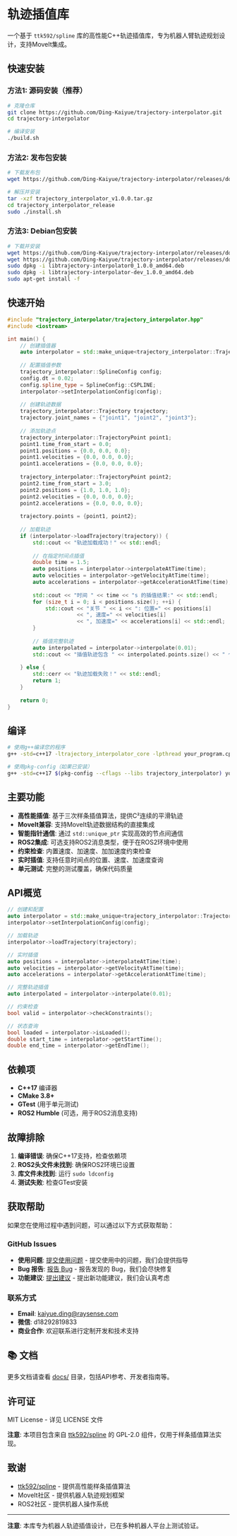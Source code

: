 # 轨迹插值库

一个基于 `ttk592/spline` 库的高性能C++轨迹插值库，专为机器人臂轨迹规划设计，支持MoveIt集成。

## 快速安装

### 方法1: 源码安装（推荐）

```bash
# 克隆仓库
git clone https://github.com/Ding-Kaiyue/trajectory-interpolator.git
cd trajectory-interpolator

# 编译安装
./build.sh
```

### 方法2: 发布包安装

```bash
# 下载发布包
wget https://github.com/Ding-Kaiyue/trajectory-interpolator/releases/download/v1.0.0/trajectory_interpolator_v1.0.0.tar.gz

# 解压并安装
tar -xzf trajectory_interpolator_v1.0.0.tar.gz
cd trajectory_interpolator_release
sudo ./install.sh
```

### 方法3: Debian包安装

```bash
# 下载并安装
wget https://github.com/Ding-Kaiyue/trajectory-interpolator/releases/download/v1.0.0/libtrajectory-interpolator0_1.0.0_amd64.deb
wget https://github.com/Ding-Kaiyue/trajectory-interpolator/releases/download/v1.0.0/libtrajectory-interpolator-dev_1.0.0_amd64.deb
sudo dpkg -i libtrajectory-interpolator0_1.0.0_amd64.deb
sudo dpkg -i libtrajectory-interpolator-dev_1.0.0_amd64.deb
sudo apt-get install -f
```

## 快速开始

```cpp
#include "trajectory_interpolator/trajectory_interpolator.hpp"
#include <iostream>

int main() {
    // 创建插值器
    auto interpolator = std::make_unique<trajectory_interpolator::TrajectoryInterpolator>();
    
    // 配置插值参数
    trajectory_interpolator::SplineConfig config;
    config.dt = 0.02;
    config.spline_type = SplineConfig::CSPLINE;
    interpolator->setInterpolationConfig(config);
    
    // 创建轨迹数据
    trajectory_interpolator::Trajectory trajectory;
    trajectory.joint_names = {"joint1", "joint2", "joint3"};
    
    // 添加轨迹点
    trajectory_interpolator::TrajectoryPoint point1;
    point1.time_from_start = 0.0;
    point1.positions = {0.0, 0.0, 0.0};
    point1.velocities = {0.0, 0.0, 0.0};
    point1.accelerations = {0.0, 0.0, 0.0};
    
    trajectory_interpolator::TrajectoryPoint point2;
    point2.time_from_start = 3.0;
    point2.positions = {1.0, 1.0, 1.0};
    point2.velocities = {0.0, 0.0, 0.0};
    point2.accelerations = {0.0, 0.0, 0.0};
    
    trajectory.points = {point1, point2};
    
    // 加载轨迹
    if (interpolator->loadTrajectory(trajectory)) {
        std::cout << "轨迹加载成功！" << std::endl;
        
        // 在指定时间点插值
        double time = 1.5;
        auto positions = interpolator->interpolateAtTime(time);
        auto velocities = interpolator->getVelocityAtTime(time);
        auto accelerations = interpolator->getAccelerationAtTime(time);
        
        std::cout << "时间 " << time << "s 的插值结果:" << std::endl;
        for (size_t i = 0; i < positions.size(); ++i) {
            std::cout << "关节 " << i << ": 位置=" << positions[i] 
                      << ", 速度=" << velocities[i] 
                      << ", 加速度=" << accelerations[i] << std::endl;
        }
        
        // 插值完整轨迹
        auto interpolated = interpolator->interpolate(0.01);
        std::cout << "插值轨迹包含 " << interpolated.points.size() << " 个点" << std::endl;
        
    } else {
        std::cerr << "轨迹加载失败！" << std::endl;
        return 1;
    }
    
    return 0;
}
```

## 编译

```bash
# 使用g++编译您的程序
g++ -std=c++17 -ltrajectory_interpolator_core -lpthread your_program.cpp -o your_program

# 使用pkg-config（如果已安装）
g++ -std=c++17 $(pkg-config --cflags --libs trajectory_interpolator) your_program.cpp -o your_program
```

## 主要功能

* **高性能插值**: 基于三次样条插值算法，提供C²连续的平滑轨迹
* **MoveIt兼容**: 支持MoveIt轨迹数据结构的直接集成
* **智能指针通信**: 通过 `std::unique_ptr` 实现高效的节点间通信
* **ROS2集成**: 可选支持ROS2消息类型，便于在ROS2环境中使用
* **约束检查**: 内置速度、加速度、加加速度约束检查
* **实时插值**: 支持任意时间点的位置、速度、加速度查询
* **单元测试**: 完整的测试覆盖，确保代码质量

## API概览

```cpp
// 创建和配置
auto interpolator = std::make_unique<trajectory_interpolator::TrajectoryInterpolator>();
interpolator->setInterpolationConfig(config);

// 加载轨迹
interpolator->loadTrajectory(trajectory);

// 实时插值
auto positions = interpolator->interpolateAtTime(time);
auto velocities = interpolator->getVelocityAtTime(time);
auto accelerations = interpolator->getAccelerationAtTime(time);

// 完整轨迹插值
auto interpolated = interpolator->interpolate(0.01);

// 约束检查
bool valid = interpolator->checkConstraints();

// 状态查询
bool loaded = interpolator->isLoaded();
double start_time = interpolator->getStartTime();
double end_time = interpolator->getEndTime();
```

## 依赖项

* **C++17** 编译器
* **CMake 3.8+**
* **GTest** (用于单元测试)
* **ROS2 Humble** (可选，用于ROS2消息支持)

## 故障排除

1. **编译错误**: 确保C++17支持，检查依赖项
2. **ROS2头文件未找到**: 确保ROS2环境已设置
3. **库文件未找到**: 运行 `sudo ldconfig`
4. **测试失败**: 检查GTest安装

## 获取帮助

如果您在使用过程中遇到问题，可以通过以下方式获取帮助：

### GitHub Issues

* **使用问题**: [提交使用问题](https://github.com/Ding-Kaiyue/trajectory-interpolator/issues/new?template=usage-question.md) - 提交使用中的问题，我们会提供指导
* **Bug 报告**: [报告 Bug](https://github.com/Ding-Kaiyue/trajectory-interpolator/issues/new?template=bug-report.md) - 报告发现的 Bug，我们会尽快修复
* **功能建议**: [提出建议](https://github.com/Ding-Kaiyue/trajectory-interpolator/issues/new?template=feature-request.md) - 提出新功能建议，我们会认真考虑

### 联系方式

* **Email**: kaiyue.ding@raysense.com
* **微信**: d18292819833
* **商业合作**: 欢迎联系进行定制开发和技术支持

## 📚 文档

更多文档请查看 [docs/](docs/) 目录，包括API参考、开发者指南等。

## 许可证

MIT License - 详见 LICENSE 文件

**注意**: 本项目包含来自 [ttk592/spline](https://github.com/ttk592/spline) 的 GPL-2.0 组件，仅用于样条插值算法实现。

## 致谢

* [ttk592/spline](https://github.com/ttk592/spline) - 提供高性能样条插值算法
* MoveIt社区 - 提供机器人轨迹规划框架
* ROS2社区 - 提供机器人操作系统

---

**注意**: 本库专为机器人轨迹插值设计，已在多种机器人平台上测试验证。